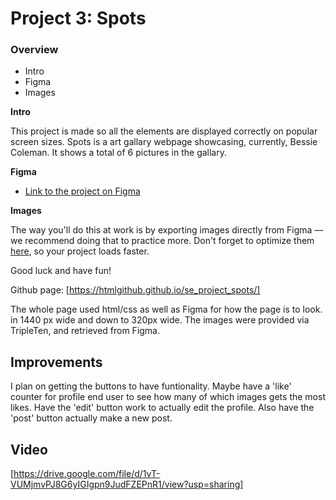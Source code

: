 # Project 3: Spots

### Overview

- Intro
- Figma
- Images

**Intro**

This project is made so all the elements are displayed correctly on popular screen sizes. Spots is a art gallary webpage showcasing, currently, Bessie Coleman. It shows a total of 6 pictures in the gallary.

**Figma**

- [Link to the project on Figma](https://www.figma.com/file/BBNm2bC3lj8QQMHlnqRsga/Sprint-3-Project-%E2%80%94-Spots?type=design&node-id=2%3A60&mode=design&t=afgNFybdorZO6cQo-1)

**Images**

The way you'll do this at work is by exporting images directly from Figma — we recommend doing that to practice more. Don't forget to optimize them [here](https://tinypng.com/), so your project loads faster.

Good luck and have fun!

Github page: [https://htmlgithub.github.io/se_project_spots/]

The whole page used html/css as well as Figma for how the page is to look. in 1440 px wide and down to 320px wide. The images were provided via TripleTen, and retrieved from Figma.

## Improvements

I plan on getting the buttons to have funtionality. Maybe have a 'like' counter for profile end user to see how many of which images gets the most likes. Have the 'edit' button work to actually edit the profile. Also have the 'post' button actually make a new post.

## Video
[https://drive.google.com/file/d/1vT-VUMjmvPJ8G6yIGIgpn9JudFZEPnR1/view?usp=sharing]
